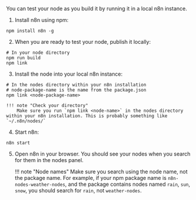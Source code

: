 You can test your node as you build it by running it in a local n8n instance.

1. Install n8n using npm:
  ```shell
  npm install n8n -g
  ```
2. When you are ready to test your node, publish it locally:
  ```shell
  # In your node directory
  npm run build
  npm link
  ```
3. Install the node into your local n8n instance:
  ```shell
  # In the nodes directory within your n8n installation
  # node-package-name is the name from the package.json
  npm link <node-package-name>
  ```

    !!! note "Check your directory"
        Make sure you run `npm link <node-name>` in the nodes directory within your n8n installation. This is probably something like `~/.n8n/nodes/`
    
4. Start n8n:
  ```
  n8n start
  ```
5. Open n8n in your browser. You should see your nodes when you search for them in the nodes panel.

    !!! note "Node names"
        Make sure you search using the node name, not the package name. For example, if your npm package name is `n8n-nodes-weather-nodes`, and the package contains nodes named `rain`, `sun`, `snow`, you should search for `rain`, not `weather-nodes`. 
